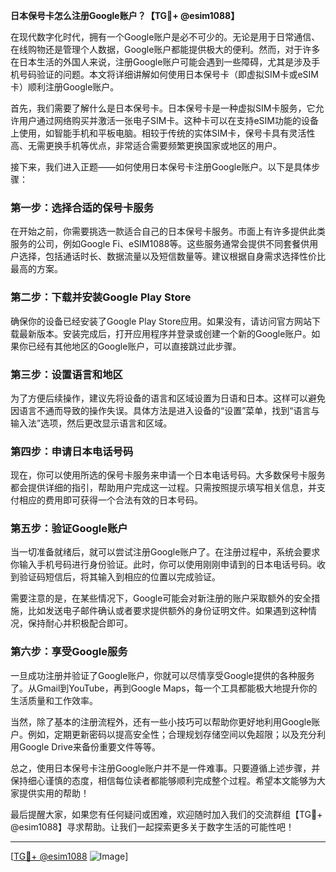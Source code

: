 **日本保号卡怎么注册Google账户？【TG💪+ @esim1088】**

在现代数字化时代，拥有一个Google账户是必不可少的。无论是用于日常通信、在线购物还是管理个人数据，Google账户都能提供极大的便利。然而，对于许多在日本生活的外国人来说，注册Google账户可能会遇到一些障碍，尤其是涉及手机号码验证的问题。本文将详细讲解如何使用日本保号卡（即虚拟SIM卡或eSIM卡）顺利注册Google账户。

首先，我们需要了解什么是日本保号卡。日本保号卡是一种虚拟SIM卡服务，它允许用户通过网络购买并激活一张电子SIM卡。这种卡可以在支持eSIM功能的设备上使用，如智能手机和平板电脑。相较于传统的实体SIM卡，保号卡具有灵活性高、无需更换手机等优点，非常适合需要频繁更换国家或地区的用户。

接下来，我们进入正题——如何使用日本保号卡注册Google账户。以下是具体步骤：

### 第一步：选择合适的保号卡服务

在开始之前，你需要挑选一款适合自己的日本保号卡服务。市面上有许多提供此类服务的公司，例如Google Fi、eSIM1088等。这些服务通常会提供不同套餐供用户选择，包括通话时长、数据流量以及短信数量等。建议根据自身需求选择性价比最高的方案。

### 第二步：下载并安装Google Play Store

确保你的设备已经安装了Google Play Store应用。如果没有，请访问官方网站下载最新版本。安装完成后，打开应用程序并登录或创建一个新的Google账户。如果你已经有其他地区的Google账户，可以直接跳过此步骤。

### 第三步：设置语言和地区

为了方便后续操作，建议先将设备的语言和区域设置为日语和日本。这样可以避免因语言不通而导致的操作失误。具体方法是进入设备的“设置”菜单，找到“语言与输入法”选项，然后更改显示语言和区域。

### 第四步：申请日本电话号码

现在，你可以使用所选的保号卡服务来申请一个日本电话号码。大多数保号卡服务都会提供详细的指引，帮助用户完成这一过程。只需按照提示填写相关信息，并支付相应的费用即可获得一个合法有效的日本号码。

### 第五步：验证Google账户

当一切准备就绪后，就可以尝试注册Google账户了。在注册过程中，系统会要求你输入手机号码进行身份验证。此时，你可以使用刚刚申请到的日本电话号码。收到验证码短信后，将其输入到相应的位置以完成验证。

需要注意的是，在某些情况下，Google可能会对新注册的账户采取额外的安全措施，比如发送电子邮件确认或者要求提供额外的身份证明文件。如果遇到这种情况，保持耐心并积极配合即可。

### 第六步：享受Google服务

一旦成功注册并验证了Google账户，你就可以尽情享受Google提供的各种服务了。从Gmail到YouTube，再到Google Maps，每一个工具都能极大地提升你的生活质量和工作效率。

当然，除了基本的注册流程外，还有一些小技巧可以帮助你更好地利用Google账户。例如，定期更新密码以提高安全性；合理规划存储空间以免超限；以及充分利用Google Drive来备份重要文件等等。

总之，使用日本保号卡注册Google账户并不是一件难事。只要遵循上述步骤，并保持细心谨慎的态度，相信每位读者都能够顺利完成整个过程。希望本文能够为大家提供实用的帮助！

最后提醒大家，如果您有任何疑问或困难，欢迎随时加入我们的交流群组【TG💪+ @esim1088】寻求帮助。让我们一起探索更多关于数字生活的可能性吧！

---

[[TG💪+ @esim1088](https://t.me/s/esim1088) ![Image](https://i.postimg.cc/4NQfJmqS/Snipaste-2025-05-13-00-14-12.png)]